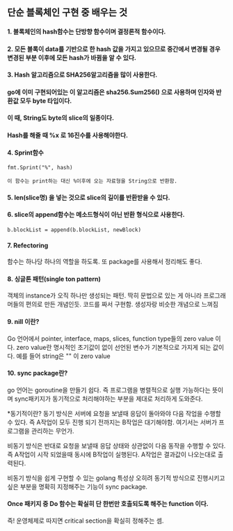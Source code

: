 ## 단순 블록체인 구현 중 배우는 것


#### 1. 블록체인의 hash함수는 단방향 함수이며 결정론적 함수이다.
#### 2. 모든 블록이 data를 기반으로 한 hash 값을 가지고 있으므로 중간에서 변경될 경우 변경된 부분 이후에 모든 hash가 바뀜을 알 수 있다.

#### 3. Hash 알고리즘으로 SHA256알고리즘을 많이 사용한다.
#### go에 이미 구현되어있는 이 알고리즘은 sha256.Sum256() 으로 사용하며 인자와 반환값 모두 byte 타입이다.
#### 이 때, String도 byte의 slice의 일종이다.


#### Hash를 해줄 때 %x 로 16진수를 사용해야한다.


#### 4. Sprint함수
```
fmt.Sprint("%", hash)

이 함수는 print하는 대신 %이후에 오는 자료형을 String으로 반환함.
```

#### 5. len(slice명) 을 넣는 것으로 slice의 길이를 반환받을 수 있다.

#### 6. slice의 append함수는 메소드형식이 아닌 반환 형식으로 사용한다.
```
b.blockList = append(b.blockList, newBlock)
```

#### 7. Refectoring
함수는 하나당 하나의 역할을 하도록.
또 package를 사용해서 정리해도 좋다.

#### 8. 싱글톤 패턴(single ton pattern)
객체의 instance가 오직 하나만 생성되는 패턴.
딱히 문법으로 있는 게 아니라 프로그래머들의 편의로 만든 개념인듯. 코드를 짜서 구현함.
생성자랑 비슷한 개념으로 느껴짐

#### 9. nill 이란?
Go 언어에서 pointer, interface, maps, slices, function type들의 zero value 이다.
zero value란 명시적인 초기값이 없이 선언된 변수가 기본적으로 가지게 되는 값이다.
예를 들어 string은 "" 이 zero value

#### 10. sync package란?
go 언어는 goroutine을 만들기 쉽다.
즉 프로그램을 병렬적으로 실행 가능하다는 뜻이며 sync패키지가 동기적으로 처리해야하는 부분을 제대로 처리하게 도와준다.

*동기적이란?
동기 방식은 서버에 요청을 보낼때 응답이 돌아와야 다음 작업을 수행할 수 있다. 즉 A작업이 모두 진행
되기 전까지는 B작업은 대기해야함. 여기서는 서버가 프로그램을 관리하는 무언가.

비동기 방식은 반대로 요청을 보낼때 응답 상태와 상관없이 다음 동작을 수행할 수 있다. 즉 A작업이 시작
되었을때 동시에 B작업이 실행된다. A작업은 결과값이 나오는대로 출력된다.


비동기 방식을 쉽게 구현할 수 있는 golang 특성상 오히려 동기적 방식으로 진행시키고 싶은 부분을 명확히 지정해주는 기능이 sync package.

#### Once 패키지 중 Do 함수는 확실히 단 한번만 호출되도록 해주는 function 이다.
즉! 운영체제로 따지면 critical section을 확실히 정해주는 셈.